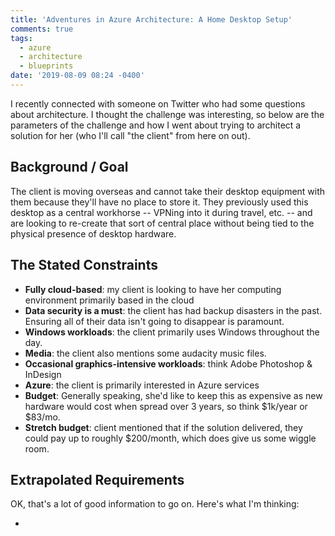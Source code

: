 ```yaml
---
title: 'Adventures in Azure Architecture: A Home Desktop Setup'
comments: true
tags:
  - azure
  - architecture
  - blueprints
date: '2019-08-09 08:24 -0400'
---
```

I recently connected with someone on Twitter who had some questions about architecture. I thought the challenge was interesting, so below are the parameters of the challenge and how I went about trying to architect a solution for her (who I'll call "the client" from here on out).

## Background / Goal

The client is moving overseas and cannot take their desktop equipment with them because they'll have no place to store it. They previously used this desktop as a central workhorse -- VPNing into it during travel, etc. -- and are looking to re-create that sort of central place without being tied to the physical presence of desktop hardware.

## The Stated Constraints

* **Fully cloud-based**: my client is looking to have her computing environment primarily based in the cloud
* **Data security is a must**: the client has had backup disasters in the past. Ensuring all of their data isn't going to disappear is paramount.
* **Windows workloads**: the client primarily uses Windows throughout the day.
* **Media**: the client also mentions some audacity music files. 
* **Occasional graphics-intensive workloads**: think Adobe Photoshop & InDesign
* **Azure**: the client is primarily interested in Azure services
* **Budget**: Generally speaking, she'd like to keep this as expensive as new hardware would cost when spread over 3 years, so think $1k/year or $83/mo. 
* **Stretch budget**: client mentioned that if the solution delivered, they could pay up to roughly $200/month, which does give us some wiggle room.

## Extrapolated Requirements

OK, that's a lot of good information to go on. Here's what I'm thinking:

*
